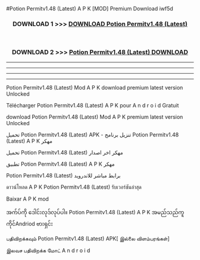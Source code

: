 #Potion Permitv1.48 (Latest) A P K [MOD] Premium Download iwf5d



<div align="center">

<h3>DOWNLOAD 1 >>> <a href="https://teeasianyam.web.app?sq=Potion Permitv1.48 (Latest)">DOWNLOAD Potion Permitv1.48 (Latest) </a></h3><br>

<h3>DOWNLOAD 2 >>> <a href="https://teeasianyam.web.app?sq=Potion Permitv1.48 (Latest) ">Potion Permitv1.48 (Latest)  DOWNLOAD </a></h3>

</div>


----------------------------------------------------------

----------------------------------------------------------

----------------------------------------------------------

----------------------------------------------------------


Potion Permitv1.48 (Latest)  Mod A P K download premium latest version Unlocked

Télécharger Potion Permitv1.48 (Latest)  A P K pour A n d r o i d Gratuit

download Potion Permitv1.48 (Latest)  Mod A P K premium latest version Unlocked

تحميل Potion Permitv1.48 (Latest)  APK - تنزيل برنامج Potion Permitv1.48 (Latest)  A P K مهكر

تحميل Potion Permitv1.48 (Latest)  مهكر اخر اصدار

تطبيق Potion Permitv1.48 (Latest)  A P K مهكر

Potion Permitv1.48 (Latest)  برابط مباشر للاندرويد

ดาวน์โหลด A P K Potion Permitv1.48 (Latest)  รับเวอร์ชันล่าสุด

Baixar A P K mod

အက်ပ်ကို ဒေါင်းလုဒ်လုပ်ပါ။ Potion Permitv1.48 (Latest)  A P K အမည်သည်ကူကိုင်Andriod ဗားရှင်း

பதிவிறக்கவும் Potion Permitv1.48 (Latest)  APK[ இல்லை விளம்பரங்கள்] 
 
இலவச பதிவிறக்க மோட் A n d r o i d



